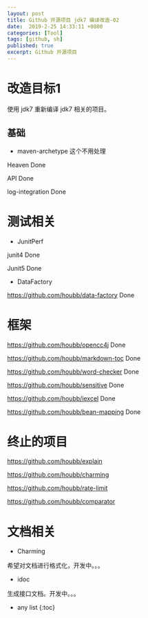 ```yaml
---
layout: post
title: Github 开源项目 jdk7 编译改造-02
date:  2019-2-25 14:33:11 +0800
categories: [Tool]
tags: [github, sh]
published: true
excerpt: Github 开源项目
---
```



# 改造目标1

使用 jdk7 重新编译 jdk7 相关的项目。

## 基础

- maven-archetype  这个不用处理

Heaven  Done

API         Done

log-integration     Done      
 
# 测试相关 

- JunitPerf

junit4 Done

Junit5 Done

- DataFactory

https://github.com/houbb/data-factory   Done

# 框架

https://github.com/houbb/opencc4j   Done

https://github.com/houbb/markdown-toc Done

https://github.com/houbb/word-checker   Done

https://github.com/houbb/sensitive   Done

https://github.com/houbb/iexcel   Done

https://github.com/houbb/bean-mapping  Done


# 终止的项目

https://github.com/houbb/explain

https://github.com/houbb/charming

https://github.com/houbb/rate-limit

https://github.com/houbb/comparator

# 文档相关

- Charming

希望对文档进行格式化，开发中。。。

- idoc

生成接口文档。开发中。。。


* any list
{:toc}